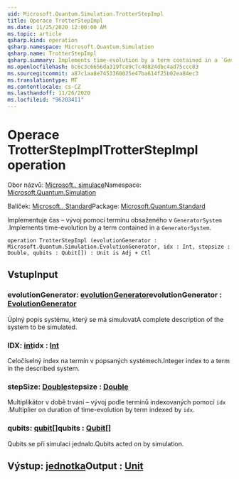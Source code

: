 ```yaml
---
uid: Microsoft.Quantum.Simulation.TrotterStepImpl
title: Operace TrotterStepImpl
ms.date: 11/25/2020 12:00:00 AM
ms.topic: article
qsharp.kind: operation
qsharp.namespace: Microsoft.Quantum.Simulation
qsharp.name: TrotterStepImpl
qsharp.summary: Implements time-evolution by a term contained in a `GeneratorSystem`.
ms.openlocfilehash: bc6c3c6656da319fce9c7c48824dbc4ad75ccc83
ms.sourcegitcommit: a87c1aa8e7453360025e47ba614f25b02ea84ec3
ms.translationtype: MT
ms.contentlocale: cs-CZ
ms.lasthandoff: 11/26/2020
ms.locfileid: "96203411"
---
```

# <a name="trotterstepimpl-operation"></a><span data-ttu-id="306cf-102">Operace TrotterStepImpl</span><span class="sxs-lookup"><span data-stu-id="306cf-102">TrotterStepImpl operation</span></span>

<span data-ttu-id="306cf-103">Obor názvů: [Microsoft.. simulace](xref:Microsoft.Quantum.Simulation)</span><span class="sxs-lookup"><span data-stu-id="306cf-103">Namespace: [Microsoft.Quantum.Simulation](xref:Microsoft.Quantum.Simulation)</span></span>

<span data-ttu-id="306cf-104">Balíček: [Microsoft.. Standard](https://nuget.org/packages/Microsoft.Quantum.Standard)</span><span class="sxs-lookup"><span data-stu-id="306cf-104">Package: [Microsoft.Quantum.Standard](https://nuget.org/packages/Microsoft.Quantum.Standard)</span></span>


<span data-ttu-id="306cf-105">Implementuje čas – vývoj pomocí termínu obsaženého v `GeneratorSystem` .</span><span class="sxs-lookup"><span data-stu-id="306cf-105">Implements time-evolution by a term contained in a `GeneratorSystem`.</span></span>

```qsharp
operation TrotterStepImpl (evolutionGenerator : Microsoft.Quantum.Simulation.EvolutionGenerator, idx : Int, stepsize : Double, qubits : Qubit[]) : Unit is Adj + Ctl
```


## <a name="input"></a><span data-ttu-id="306cf-106">Vstup</span><span class="sxs-lookup"><span data-stu-id="306cf-106">Input</span></span>

### <a name="evolutiongenerator--evolutiongenerator"></a><span data-ttu-id="306cf-107">evolutionGenerator: [evolutionGenerator](xref:Microsoft.Quantum.Simulation.EvolutionGenerator)</span><span class="sxs-lookup"><span data-stu-id="306cf-107">evolutionGenerator : [EvolutionGenerator](xref:Microsoft.Quantum.Simulation.EvolutionGenerator)</span></span>

<span data-ttu-id="306cf-108">Úplný popis systému, který se má simulovat</span><span class="sxs-lookup"><span data-stu-id="306cf-108">A complete description of the system to be simulated.</span></span>


### <a name="idx--int"></a><span data-ttu-id="306cf-109">IDX: [int](xref:microsoft.quantum.lang-ref.int)</span><span class="sxs-lookup"><span data-stu-id="306cf-109">idx : [Int](xref:microsoft.quantum.lang-ref.int)</span></span>

<span data-ttu-id="306cf-110">Celočíselný index na termín v popsaných systémech.</span><span class="sxs-lookup"><span data-stu-id="306cf-110">Integer index to a term in the described system.</span></span>


### <a name="stepsize--double"></a><span data-ttu-id="306cf-111">stepSize: [Double](xref:microsoft.quantum.lang-ref.double)</span><span class="sxs-lookup"><span data-stu-id="306cf-111">stepsize : [Double](xref:microsoft.quantum.lang-ref.double)</span></span>

<span data-ttu-id="306cf-112">Multiplikátor v době trvání – vývoj podle termínů indexovaných pomocí `idx` .</span><span class="sxs-lookup"><span data-stu-id="306cf-112">Multiplier on duration of time-evolution by term indexed by `idx`.</span></span>


### <a name="qubits--qubit"></a><span data-ttu-id="306cf-113">qubits: [qubit](xref:microsoft.quantum.lang-ref.qubit)[]</span><span class="sxs-lookup"><span data-stu-id="306cf-113">qubits : [Qubit](xref:microsoft.quantum.lang-ref.qubit)[]</span></span>

<span data-ttu-id="306cf-114">Qubits se při simulaci jednalo.</span><span class="sxs-lookup"><span data-stu-id="306cf-114">Qubits acted on by simulation.</span></span>



## <a name="output--unit"></a><span data-ttu-id="306cf-115">Výstup: [jednotka](xref:microsoft.quantum.lang-ref.unit)</span><span class="sxs-lookup"><span data-stu-id="306cf-115">Output : [Unit](xref:microsoft.quantum.lang-ref.unit)</span></span>

